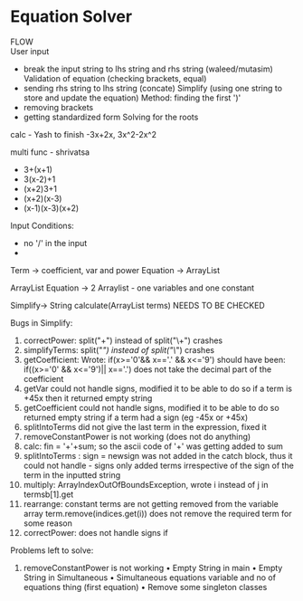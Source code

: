# Equation Solver

FLOW  
User input
- break the input string to lhs string and rhs string (waleed/mutasim)
Validation of equation (checking brackets, equal)
- sending rhs string to lhs string (concate)
Simplify (using one string to store and update the equation)
Method: finding the first ')' 
- removing brackets 
- getting standardized form
Solving for the roots

calc - Yash 
to finish -3x+2x, 3x^2-2x^2

multi func - shrivatsa
- 3+(x+1)
- 3(x-2)+1
- (x+2)3+1
- (x+2)(x-3)
- (x-1)(x-3)(x+2)


Input Conditions:
- no '/' in the input
- 

Term -> coefficient, var and power 
Equation -> ArrayList<Term>

ArrayList<Equation>
Equation -> 2 Arraylist - one variables and one constant

Simplify-> String calculate(ArrayList<String> terms) NEEDS TO BE CHECKED

Bugs in Simplify:

1. correctPower: split("+") instead of split("\\+")
    crashes
2. simplifyTerms: split("*") instead of split("\\*")
crashes
3. getCoefficient: Wrote: if(x>='0'&& x=='.' && x<='9')
    should have been: if((x>='0' && x<='9')|| x=='.')
    does not take the decimal part of the coefficient
4. getVar could not handle signs, modified it to be able to do so
    if a term is +45x then it returned empty string
5. getCoefficient could not handle signs, modified it to be able to do so
    returned empty string if a term had a sign (eg -45x or +45x)
6. splitIntoTerms did not give the last term in the expression, fixed it
7. removeConstantPower is not working (does not do anything)
8. calc: 
     fin = '+'+sum; so the ascii code of '+' was getting added to sum
9. splitIntoTerms :
    sign = newsign was not added in the catch block, thus it could not handle - signs
    only added terms irrespective of the sign of the term in the inputted string
10. multiply:
    ArrayIndexOutOfBoundsException, wrote i instead of j in termsb[1].get
11. rearrange:
    constant terms are not getting removed from the variable array
    term.remove(indices.get(i)) does not remove the required term for some reason
12. correctPower: does not handle signs
     if 


Problems left to solve:
1. removeConstantPower is not working
•	Empty String in main
•	Empty String in Simultaneous
•	Simultaneous equations variable and no of equations thing (first equation)
•	Remove some singleton classes

